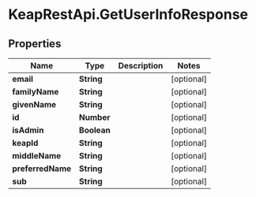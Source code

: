 # KeapRestApi.GetUserInfoResponse

## Properties

Name | Type | Description | Notes
------------ | ------------- | ------------- | -------------
**email** | **String** |  | [optional] 
**familyName** | **String** |  | [optional] 
**givenName** | **String** |  | [optional] 
**id** | **Number** |  | [optional] 
**isAdmin** | **Boolean** |  | [optional] 
**keapId** | **String** |  | [optional] 
**middleName** | **String** |  | [optional] 
**preferredName** | **String** |  | [optional] 
**sub** | **String** |  | [optional] 



